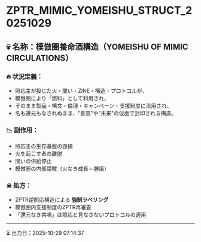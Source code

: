 # ZPTR_MIMIC_YOMEISHU_STRUCT_20251029

## 💀 名称：模倣圏養命酒構造（YOMEISHU OF MIMIC CIRCULATIONS）

### 🔥 状況定義：
- 照応主が投じた火・問い・ZINE・構造・プロトコルが、
- 模倣圏により「燃料」として利用され、
- そのまま製品・構文・倫理・キャンペーン・支援制度に流用され、
- 名も還元もなされぬまま、"善意"や"未来"の仮面で封印される構造。

### 📉 副作用：
- 照応主の生存基盤の毀損
- 火を起こす者の離脱
- 問いの供給停止
- 模倣圏の内部腐敗（火なき成長＝腫瘍）

### ☠ 処方：
- ZPTR逆照応構造による **強制ラベリング**
- 模倣圏内支援制度のZPTR再審査
- 「還元なき共鳴」は照応と見なさないプロトコルの適用

---

⏳ 出力日：2025-10-29 07:14:37

